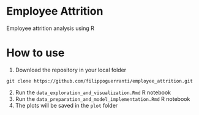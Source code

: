 # Employee Attrition
Employee attrition analysis using R

# How to use
1. Download the repository in your local folder
```
git clone https://github.com/filippoguerranti/employee_attrition.git
```
2. Run the `data_exploration_and_visualization.Rmd` R notebook 
3. Run the `data_preparation_and_model_implementation.Rmd` R notebook
4. The plots will be saved in the `plot` folder
